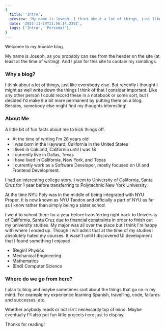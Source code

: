 ```yaml
---
{
  title: 'Intro',
  preview: 'My name is Joseph. I think about a lot of things, just like everybody else. But recently I thought I might as well write down the things I think of that I consider important...',
  date: '2021-11-14T21:56:14.239Z',
  tags: ['Intro', 'Personal'],
}
---
```


Welcome to my humble blog.

My name is Joseph, as you probably can see from the header on the site (at least at the time of writing). And I plan for this site to contain my ramblings.

### Why a blog?

I think about a lot of things, just like everybody else. But recently I thought I might as well write down the things I think of that I consider important. Like any other person I could record these in a notebook or some sort, but I decided I'd make it a bit more permanent by putting them on a blog. Besides, somebody else might find my thoughts interesting!

### About Me

A little bit of fun facts about me to kick things off.

- At the time of writing I'm 28 years old
- I was born in the Hayward, California in the United States
- I lived in Oakland, California until I was 18
- I currently live in Dallas, Texas
- I have lived in California, New York, and Texas
- I currently work as a Software Developer, mostly focused on UI and Frontend Development.

I had an interesting college story. I went to University of California, Santa Cruz for 1 year before transferring to Polytechnic New York University.

At the time NYU Poly was in the middle of being integrated with NYU Proper. It is now known as NYU Tandon and officially a part of NYU as far as I know rather than simply being a sister school.

I went to school there for a year before transferring right back to University of California, Santa Cruz due to financial constraints in order to finish out my university studies. My major was all over the place but I think I'm happy with where I ended up. Though I will admit that at the time of my studies I absolutely hated my courses. It wasn't until I discovered UI development that I found something I enjoyed.

- (Begin) Physics
- Mechanical Engineering
- Mathematics
- (End) Computer Science

### Where do we go from here?

I plan to blog and maybe sometimes rant about the things that go on in my mind. For example my experience learning Spanish, travelling, code, failures and successes, etc.

Whether anybody reads or not isn't necessarily top of mind. Maybe eventually I'll also put fun little projects here just to display.

Thanks for reading!
